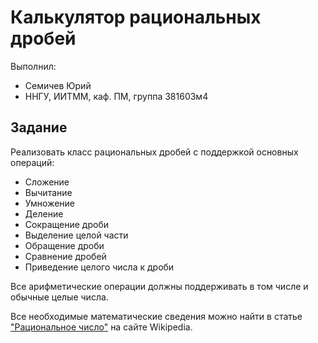 # Калькулятор рациональных дробей

Выполнил:

 - Семичев Юрий
 - ННГУ, ИИТММ, каф. ПМ, группа 381603м4

## Задание

Реализовать класс рациональных дробей с поддержкой основных операций:

 - Сложение
 - Вычитание
 - Умножение
 - Деление
 - Сокращение дроби
 - Выделение целой части
 - Обращение дроби
 - Сравнение дробей
 - Приведение целого числа к дроби
 
Все арифметические операции должны поддерживать в том числе и обычные целые числа.

Все необходимые математические сведения можно найти в статье
["Рациональное число"][ratio] на сайте Wikipedia.

<!-- LINKS -->

[ratio]: https://en.wikipedia.org/wiki/Rational_number
